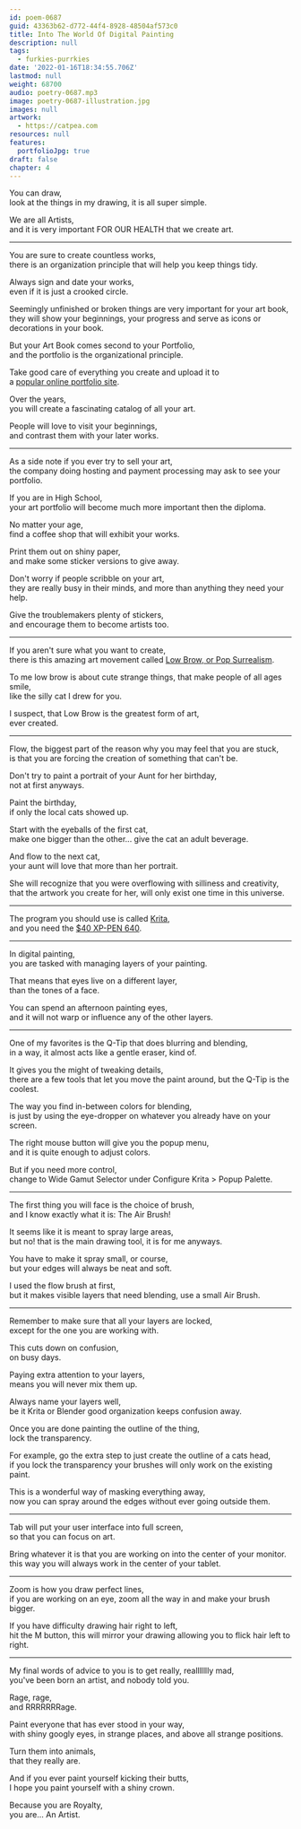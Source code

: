 ```yaml
---
id: poem-0687
guid: 43363b62-d772-44f4-8928-48504af573c0
title: Into The World Of Digital Painting
description: null
tags:
  - furkies-purrkies
date: '2022-01-16T18:34:55.706Z'
lastmod: null
weight: 68700
audio: poetry-0687.mp3
image: poetry-0687-illustration.jpg
images: null
artwork:
  - https://catpea.com
resources: null
features:
  portfolioJpg: true
draft: false
chapter: 4
---
```


You can draw,\
look at the things in my drawing, it is all super simple.

We are all Artists,\
and it is very important FOR OUR HEALTH that we create art.

---

You are sure to create countless works,\
there is an organization principle that will help you keep things tidy.

Always sign and date your works,\
even if it is just a crooked circle.

Seemingly unfinished or broken things are very important for your art book,\
they will show your beginnings, your progress and serve as icons or decorations in your book.

But your Art Book comes second to your Portfolio,\
and the portfolio is the organizational principle.

Take good care of everything you create and upload it to\
a [popular online portfolio site](https://dribbble.com/catpea).

Over the years,\
you will create a fascinating catalog of all your art.

People will love to visit your beginnings,\
and contrast them with your later works.

---

As a side note if you ever try to sell your art,\
the company doing hosting and payment processing may ask to see your portfolio.

If you are in High School,\
your art portfolio will become much more important then the diploma.

No matter your age,\
find a coffee shop that will exhibit your works.

Print them out on shiny paper,\
and make some sticker versions to give away.

Don't worry if people scribble on your art,\
they are really busy in their minds, and more than anything they need your help.

Give the troublemakers plenty of stickers,\
and encourage them to become artists too.

---

If you aren't sure what you want to create,\
there is this amazing art movement called [Low Brow, or Pop Surrealism](https://www.youtube.com/results?search_query=low+brow%2C+pop+surrealism).

To me low brow is about cute strange things, that make people of all ages smile,\
like the silly cat I drew for you.

I suspect, that Low Brow is the greatest form of art,\
ever created.

---

Flow, the biggest part of the reason why you may feel that you are stuck,\
is that you are forcing the creation of something that can't be.

Don't try to paint a portrait of your Aunt for her birthday,\
not at first anyways.

Paint the birthday,\
if only the local cats showed up.

Start with the eyeballs of the first cat,\
make one bigger than the other... give the cat an adult beverage.

And flow to the next cat,\
your aunt will love that more than her portrait.

She will recognize that you were overflowing with silliness and creativity,\
that the artwork you create for her, will only exist one time in this universe.

---

The program you should use is called [Krita](https://www.youtube.com/watch?v=7NFnqMkVQBA),\
and you need the [$40 XP-PEN 640](https://www.youtube.com/watch?v=OITEe6Dcf7U).

---

In digital painting,\
you are tasked with managing layers of your painting.

That means that eyes live on a different layer,\
than the tones of a face.

You can spend an afternoon painting eyes,\
and it will not warp or influence any of the other layers.

---

One of my favorites is the Q-Tip that does blurring and blending,\
in a way, it almost acts like a gentle eraser, kind of.

It gives you the might of tweaking details,\
there are a few tools that let you move the paint around, but the Q-Tip is the coolest.

The way you find in-between colors for blending,\
is just by using the eye-dropper on whatever you already have on your screen.

The right mouse button will give you the popup menu,\
and it is quite enough to adjust colors.

But if you need more control,\
change to Wide Gamut Selector under Configure Krita > Popup Palette.

---

The first thing you will face is the choice of brush,\
and I know exactly what it is: The Air Brush!

It seems like it is meant to spray large areas,\
but no! that is the main drawing tool, it is for me anyways.

You have to make it spray small, or course,\
but your edges will always be neat and soft.

I used the flow brush at first,\
but it makes visible layers that need blending, use a small Air Brush.

---

Remember to make sure that all your layers are locked,\
except for the one you are working with.

This cuts down on confusion,\
on busy days.

Paying extra attention to your layers,\
means you will never mix them up.

Always name your layers well,\
be it Krita or Blender good organization keeps confusion away.

Once you are done painting the outline of the thing,\
lock the transparency.

For example, go the extra step to just create the outline of a cats head,\
if you lock the transparency your brushes will only work on the existing paint.

This is a wonderful way of masking everything away,\
now you can spray around the edges without ever going outside them.

---

Tab will put your user interface into full screen,\
so that you can focus on art.

Bring whatever it is that you are working on into the center of your monitor.\
this way you will always work in the center of your tablet.

---

Zoom is how you draw perfect lines,\
if you are working on an eye, zoom all the way in and make your brush bigger.

If you have difficulty drawing hair right to left,\
hit the M button, this will mirror your drawing allowing you to flick hair left to right.

---

My final words of advice to you is to get really, reallllllly mad,\
you've been born an artist, and nobody told you.

Rage, rage,\
and RRRRRRRage.

Paint everyone that has ever stood in your way,\
with shiny googly eyes, in strange places, and above all strange positions.

Turn them into animals,\
that they really are.

And if you ever paint yourself kicking their butts,\
I hope you paint yourself with a shiny crown.

Because you are Royalty,\
you are... An Artist.
